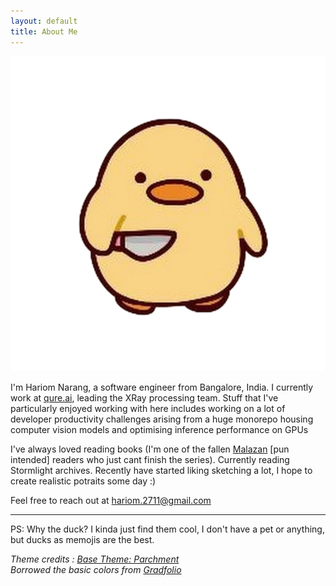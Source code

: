 ```yaml
---
layout: default
title: About Me
---
```


<img class="profile-picture" src="/assets/duck-with-knife.png">

I'm Hariom Narang, a software engineer from Bangalore, India. I currently work at [qure.ai](https://www.qure.ai), leading the XRay processing team. Stuff that I've particularly enjoyed working with here includes working on a lot of developer productivity challenges arising from a huge monorepo housing computer vision models and optimising inference performance on GPUs


I've always loved reading books (I'm one of the fallen [Malazan](https://www.goodreads.com/series/43493-malazan-book-of-the-fallen) [pun intended] readers who just cant finish the series). Currently reading Stormlight archives. Recently have started liking sketching a lot, I hope to create realistic potraits some day :)

Feel free to reach out at <span class="email">hariom.2711@gmail.com</span>

---

PS: Why the duck? I kinda just find them cool, I don't have a pet or anything, but ducks as memojis are the best.  



*Theme credits : [Base Theme: Parchment](https://github.com/rhl-bthr/parchment)*  
*Borrowed the basic colors from [Gradfolio](https://github.com/jitinnair1/gradfolio)*  